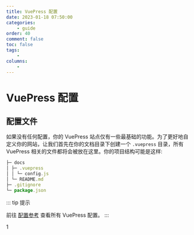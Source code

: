 ```yaml
---
title: VuePress 配置
date: 2023-01-18 07:50:00
categories:
    - guide
order: 40
comment: false
toc: false
tags:
    -
columns:
    -
---
```


# VuePress 配置

## 配置文件

如果没有任何配置，你的 VuePress 站点仅有一些最基础的功能。为了更好地自定义你的网站，让我们首先在你的文档目录下创建一个 `.vuepress` 目录，所有 VuePress 相关的文件都将会被放在这里。你的项目结构可能是这样:

```js
├─ docs
│ ├─ .vuepress
│ │ └─ config.js
│ └─ README.md
├─ .gitignore
└─ package.json
```

::: tip 提示

前往 [配置参考](https://v2.vuepress.vuejs.org/zh/reference/config.html) 查看所有 VuePress 配置。
:::

1